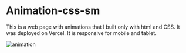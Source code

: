 # Animation-css-sm

This is a web page with animations that I built only with html and CSS. It was deployed on Vercel. It is responsive for mobile and tablet.


![animation](https://user-images.githubusercontent.com/71913145/219827795-d0f542ad-f109-4111-ab33-3453169c10d8.png)
